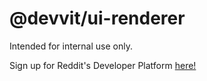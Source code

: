 # @devvit/ui-renderer

Intended for internal use only.

Sign up for Reddit's Developer Platform [here!](https://developers.reddit.com)
